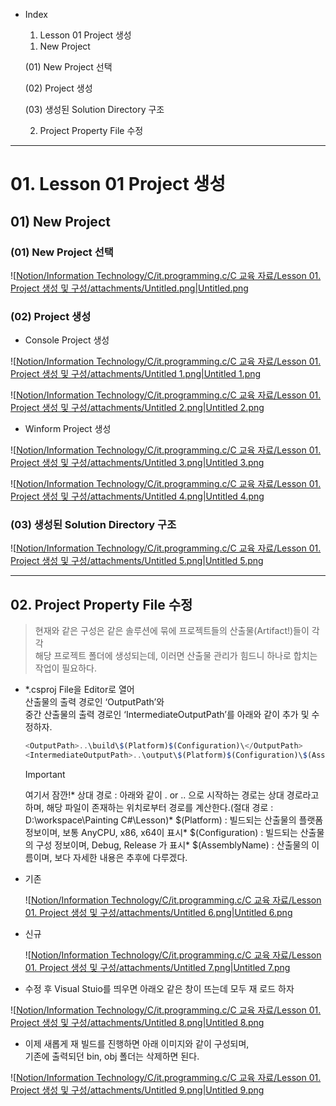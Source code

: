- Index
    
    01. Lesson 01 Project 생성
    
    01) New Project
    
    (01) New Project 선택
    
    (02) Project 생성
    
    (03) 생성된 Solution Directory 구조
    
    02. Project Property File 수정
    

---

# 01. Lesson 01 Project 생성

## 01) New Project

### (01) New Project 선택

![[Notion/Information Technology/C/it.programming.c/C 교육 자료/Lesson 01. Project 생성 및 구성/attachments/Untitled.png|Untitled.png](00.%20attachments/Untitled.png)

### (02) Project 생성

- Console Project 생성

![[Notion/Information Technology/C/it.programming.c/C 교육 자료/Lesson 01. Project 생성 및 구성/attachments/Untitled 1.png|Untitled 1.png](00.%20attachments/Untitled%201.png)

![[Notion/Information Technology/C/it.programming.c/C 교육 자료/Lesson 01. Project 생성 및 구성/attachments/Untitled 2.png|Untitled 2.png](00.%20attachments/Untitled%202.png)

- Winform Project 생성

![[Notion/Information Technology/C/it.programming.c/C 교육 자료/Lesson 01. Project 생성 및 구성/attachments/Untitled 3.png|Untitled 3.png](00.%20attachments/Untitled%203.png)

![[Notion/Information Technology/C/it.programming.c/C 교육 자료/Lesson 01. Project 생성 및 구성/attachments/Untitled 4.png|Untitled 4.png](00.%20attachments/Untitled%204.png)

### (03) 생성된 Solution Directory 구조

![[Notion/Information Technology/C/it.programming.c/C 교육 자료/Lesson 01. Project 생성 및 구성/attachments/Untitled 5.png|Untitled 5.png](00.%20attachments/Untitled%205.png)

---

## 02. Project Property File 수정

> 현재와 같은 구성은 같은 솔루션에 묶에 프로젝트들의 산출물(Artifact!)들이 각각  
> 해당 프로젝트 폴더에 생성되는데, 이러면 산출물 관리가 힘드니 하나로 합치는  
> 작업이 필요하다.  

- *.csproj File을 Editor로 열어  
    산출물의 출력 경로인 ‘OutputPath’와  
    중간 산출물의 출력 경로인 ‘IntermediateOutputPath’를 아래와 같이 추가 및 수정하자.  
    
    ```JavaScript
    <OutputPath>..\build\$(Platform)$(Configuration)\</OutputPath>
    <IntermediateOutputPath>..\output\$(Platform)$(Configuration)\$(AssemblyName)</IntermediateOutputPath>
    ```
    
    > [!important]  
    > 여기서 잠깐!* 상대 경로 : 아래와 같이 . or .. 으로 시작하는 경로는 상대 경로라고 하며, 해당 파일이 존재하는 위치로부터 경로를 계산한다.(절대 경로 : D:\workspace\Painting C#\Lesson)* $(Platform) : 빌드되는 산출물의 플랫폼 정보이며, 보통 AnyCPU, x86, x64이 표시* $(Configuration) : 빌드되는 산출물의 구성 정보이며, Debug, Release 가 표시* $(AssemblyName) : 산출물의 이름이며, 보다 자세한 내용은 추후에 다루겠다.  
    
- 기존
    
    ![[Notion/Information Technology/C/it.programming.c/C 교육 자료/Lesson 01. Project 생성 및 구성/attachments/Untitled 6.png|Untitled 6.png](00.%20attachments/Untitled%206.png)
    
- 신규
    
    ![[Notion/Information Technology/C/it.programming.c/C 교육 자료/Lesson 01. Project 생성 및 구성/attachments/Untitled 7.png|Untitled 7.png](00.%20attachments/Untitled%207.png)
    
- 수정 후 Visual Stuio를 띄우면 아래오 같은 창이 뜨는데 모두 재 로드 하자

![[Notion/Information Technology/C/it.programming.c/C 교육 자료/Lesson 01. Project 생성 및 구성/attachments/Untitled 8.png|Untitled 8.png](00.%20attachments/Untitled%208.png)

- 이제 새롭게 재 빌드를 진행하면 아래 이미지와 같이 구성되며,  
    기존에 출력되던 bin, obj 폴더는 삭제하면 된다.  
    

![[Notion/Information Technology/C/it.programming.c/C 교육 자료/Lesson 01. Project 생성 및 구성/attachments/Untitled 9.png|Untitled 9.png](00.%20attachments/Untitled%209.png)